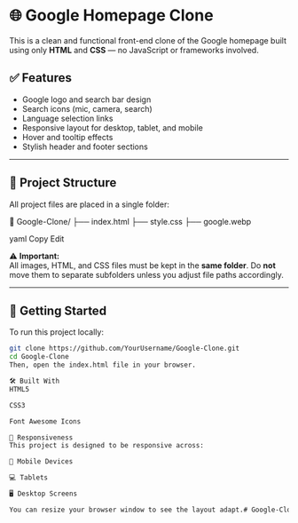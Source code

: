 # 🌐 Google Homepage Clone

This is a clean and functional front-end clone of the Google homepage built using only **HTML** and **CSS** — no JavaScript or frameworks involved.

## ✅ Features

- Google logo and search bar design
- Search icons (mic, camera, search)
- Language selection links
- Responsive layout for desktop, tablet, and mobile
- Hover and tooltip effects
- Stylish header and footer sections

---

## 📁 Project Structure

All project files are placed in a single folder:

📁 Google-Clone/
├── index.html
├── style.css
├── google.webp

yaml
Copy
Edit

⚠️ **Important:**  
All images, HTML, and CSS files must be kept in the **same folder**. Do **not** move them to separate subfolders unless you adjust file paths accordingly.

---

## 🚀 Getting Started

To run this project locally:

```bash
git clone https://github.com/YourUsername/Google-Clone.git
cd Google-Clone
Then, open the index.html file in your browser.

🛠️ Built With
HTML5

CSS3

Font Awesome Icons

📱 Responsiveness
This project is designed to be responsive across:

📱 Mobile Devices

💻 Tablets

🖥️ Desktop Screens

You can resize your browser window to see the layout adapt.# Google-Clone
